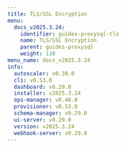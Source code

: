 ```yaml
---
title: TLS/SSL Encryption
menu:
  docs_v2025.3.24:
    identifier: guides-proxysql-tls
    name: TLS/SSL Encryption
    parent: guides-proxysql
    weight: 110
menu_name: docs_v2025.3.24
info:
  autoscaler: v0.38.0
  cli: v0.53.0
  dashboard: v0.29.0
  installer: v2025.3.24
  ops-manager: v0.40.0
  provisioner: v0.53.0
  schema-manager: v0.29.0
  ui-server: v0.29.0
  version: v2025.3.24
  webhook-server: v0.29.0
---
```


